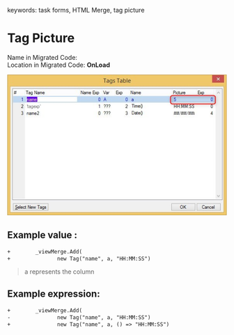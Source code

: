 ﻿keywords: task forms, HTML Merge, tag picture

# Tag Picture

Name in Migrated Code:    
Location in Migrated Code: **OnLoad**  

![2018 01 02 17H04 31 Tagpicture](2018-01-02_17h04_31-tagpicture.jpg)

## Example value :
```csdiff
+        _viewMerge.Add(
+            	new Tag("name", a, "HH:MM:SS")
```
> a represents the column

## Example expression:
```csdiff
+        _viewMerge.Add(
-            	new Tag("name", a, "HH:MM:SS")
+            	new Tag("name", a, () => "HH:MM:SS")
```
